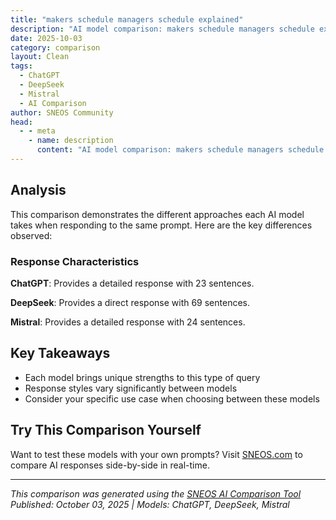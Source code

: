 ```yaml
---
title: "makers schedule managers schedule explained"
description: "AI model comparison: makers schedule managers schedule explained..."
date: 2025-10-03
category: comparison
layout: Clean
tags:
  - ChatGPT
  - DeepSeek
  - Mistral
  - AI Comparison
author: SNEOS Community
head:
  - - meta
    - name: description
      content: "AI model comparison: makers schedule managers schedule explained..."
---
```


<ChatComparison
  title="makers schedule managers schedule explained"
  prompt="makers schedule managers schedule explained"
  :responses='{"ChatGPT": "Certainly! The concepts of \u0022Maker\u2019s Schedule\u0022 and \u0022Manager\u2019s Schedule\u0022 were popularized by software developer and writer Paul Graham. They describe two fundamentally different ways people organize their time, particularly in the context of knowledge work and meetings.\n\n### Maker\u2019s Schedule\n- **Who?** Typically used by makers: programmers, writers, designers, or anyone involved in creative or deep-focus work.\n- **How?** The day is broken into large blocks of uninterrupted time, often half a day or a full day at a time.\n- **Why?** Makers need long stretches of continuous time to get into a state of flow and produce high-quality work. Interruptions fragment their thought process and reduce productivity.\n- **Implication:** Meetings or interruptions are costly for makers because even a short meeting can consume an entire half-day by breaking up those chunks of focused work.\n\n### Manager\u2019s Schedule\n- **Who?** Typically used by managers, executives, or roles focused on coordination, supervision, or decision-making.\n- **How?** The day is divided into discrete one-hour blocks, often filled with meetings, calls, reviews, and quick check-ins.\n- **Why?** Managers need to coordinate with many people and handle many tasks that fit into smaller, bounded time slots.\n- **Implication:** Managers can swap meetings in and out relatively easily; their time is more about discrete tasks rather than long periods of uninterrupted work.\n\n---\n\n### Why This Matters\n- If a manager schedules a 1-hour meeting with a maker, it might feel like a 3-4 hour disruption to the maker\u2019s day, because it breaks up a large work block.\n- Understanding these two schedules helps improve collaboration: managers might try to cluster meetings on a maker\u2019s calendar to free larger time blocks; makers might communicate their availability clearly.\n- Recognizing the difference encourages respect for deep work and more efficient use of meeting times.\n\n---\n\n### Summary Table\n\n| Aspect | Maker\u2019s Schedule | Manager\u2019s Schedule |\n|-----------------------|--------------------------------|---------------------------------|\n| Typical user | Creators (programmers, writers)| Managers, executives |\n| Time division | Large chunks (half-day, day) | Hour-long or smaller blocks |\n| Nature of work | Deep, uninterrupted focus | Coordination, meetings |\n| Effect of meetings | Highly disruptive | Easily rescheduled or moved |\n| Productivity style | Requires flow and momentum | Multitasks via meetings |\n\n---\n\nIf you want, I can also share some strategies to manage these schedules effectively or examples of how companies handle this. Would you like that?", "DeepSeek": "Of course. This is a brilliant and enduring concept from programmer and venture capitalist **Paul Graham** in his 2009 essay, \u0022Maker\u0027s Schedule, Manager\u0027s Schedule.\u0022\n\nIt explains one of the most fundamental sources of conflict in modern workplaces, especially between those who create (makers) and those who organize and meet (managers).\n\nHere\u2019s a breakdown of the two schedules.\n\n---\n\n### The Manager\u0027s Schedule\n\nThis is the traditional schedule of the business world. It\u0027s the schedule of command, coordination, and communication.\n\n* **Unit of Time: The Hour.**\n* **How it Works:** The day is chopped into one-hour intervals (e.g., 9-10am, 10-11am, 11-12pm). Each interval can be assigned a different task, almost like a container.\n* **Typical Activities:** Meetings, calls, checking emails, quick decisions, \u0022touch bases,\u0022 and reviews.\n* **Mindset:** **Modular and Interruptible.** The schedule is designed for constant context-switching. Moving from a budget meeting to a HR issue to a client call is normal and expected. If a free hour appears, it can easily be filled with a \u0022quick chat.\u0022\n* **Analogy:** A **Swiss Army Knife**. It has many small, specific tools that can be deployed quickly for different small tasks.\n\n**The Goal:** To optimize the flow of information and make decisions by bringing people together.\n\n---\n\n### The Maker\u0027s Schedule\n\nThis is the schedule of creation. It\u0027s the schedule for programmers, writers, designers, scientists, and engineers\u2014anyone whose primary job is to *create* something tangible or intellectual.\n\n* **Unit of Time: At least a Half-Day.**\n* **How it Works:** Time is needed in large, uninterrupted blocks. A maker doesn\u0027t just need \u0022an hour\u0022 to code; they need a 4-hour block to get into a state of deep focus (often called \u0022flow state\u0022), understand the problem, and make meaningful progress.\n* **Typical Activities:** Writing code, designing a system, drafting a report, composing music, conducting deep research.\n* **Mindset:** **Fragile and Focused.** A single one-hour meeting doesn\u0027t just cost one hour. It acts as a **schedule wrecking ball**. It breaks the maker\u0027s flow, forcing a costly context switch. After the meeting, it can take 30\u002B minutes to get back to the same level of focus, effectively turning a 1-hour meeting into a 2\u002B hour productivity loss.\n* **Analogy:** A **Baking Oven**. You can\u0027t bake a cake in 15-minute intervals. You need a long, sustained, uninterrupted period of heat for the chemical reaction to occur. Opening the oven door repeatedly ruins the process.\n\n**The Goal:** To achieve a state of deep work to create something of value.\n\n---\n\n### The Core Conflict: The Schedule Wrecking Ball\n\nThe central problem arises when these two schedules collide, which they do constantly.\n\n* A manager, operating on the one-hour unit, thinks, \u0022Let\u0027s have a quick 30-minute sync at 2 PM.\u0022 It seems like a small, efficient request.\n* For a maker, that 30-minute meeting can **destroy their entire afternoon**. They might have planned a solid block from 1 PM to 5 PM. The meeting shatters that block into two useless fragments: one before the meeting (too short to start anything deep) and one after the meeting (struggling to re-engage).\n\nThe maker is left feeling frustrated and unproductive, while the manager is left wondering why the maker is so resistant to simple communication.\n\n### How to Bridge the Gap (Solutions for Both Sides)\n\n#### For Managers and the Whole Organization:\n\n1. **Batch Meetings:** Schedule all meetings on specific days (e.g., \u0022Meeting Wednesdays\u0022) or cluster them in the afternoon, leaving the mornings completely free for makers to work.\n2. **Default to \u0022No Meeting\u0022 Blocks:** Establish company-wide \u0022Maker Time\u0022 or \u0022Focus Time\u0022 where no meetings can be scheduled (e.g., 9 AM - 12 PM every day).\n3. **Respect the \u0022Do Not Disturb\u0022:** Use Slack/Teams statuses visibly and respect them. A red \u0022In Flow\u0022 dot means \u0022only in an emergency.\u0022\n4. **Ask: \u0022Is This Meeting Necessary?\u0022** Could this be an email, a shared document, or a quick async video message instead?\n\n#### For Makers:\n\n1. **Communicate Your Schedule:** Proactively tell your team and manager, \u0022I block out my mornings for deep work, so I\u0027m most available for meetings in the afternoons.\u0022\n2. **Time-Box Your \u0022Manager Mode\u0022:** Schedule a specific time each day (e.g., 4-5 PM) to handle emails, messages, and administrative tasks. This prevents constant context-switching.\n3. **Use Calendar Defensively:** Block out large, multi-hour chunks of \u0022Focus Time\u0022 or \u0022Work Block\u0022 on your calendar to visually protect your time from being scheduled over.\n4. **Be Prepared for Meetings:** When you *do* have a meeting, have a clear agenda and goal. This makes the interruption more \u0022worth it\u0022 and gets you back to your work faster.\n\n### In a Nutshell:\n\n| Feature | Manager\u0027s Schedule | Maker\u0027s Schedule |\n| :--- | :--- | :--- |\n| **Unit of Time** | **The Hour** | **The Half-Day (or more)** |\n| **Mindset** | Modular, Interruptible | Fragile, Focused |\n| **Primary Goal** | Coordinate \u0026 Decide | Create \u0026 Build |\n| **Biggest Fear** | Lack of Information | **Context-Switching \u0026 Interruption** |\n\nUnderstanding this dichotomy is crucial for building a respectful and highly productive culture, especially in any company that relies on creative and technical talent.", "Mistral": "The concepts of \u0022Maker\u0027s Schedule\u0022 and \u0022Manager\u0027s Schedule\u0022 were popularized by Paul Graham in his essay \u0022Maker\u0027s Schedule, Manager\u0027s Schedule.\u0022 These schedules reflect different approaches to time management and productivity, particularly in the context of creative work versus administrative work.\n\n### Maker\u0027s Schedule\n- **Focus on Deep Work**: Makers, such as programmers, writers, designers, and artists, often need large blocks of uninterrupted time to focus on creative tasks.\n- **Long, Uninterrupted Periods**: A maker\u0027s schedule typically involves long stretches of time (e.g., half a day or more) dedicated to a single task without interruptions.\n- **Flexibility**: Makers often have more flexibility in their schedules, allowing them to work when they are most productive, which might not always align with traditional 9-to-5 hours.\n- **Sensitivity to Interruptions**: Interruptions can be highly disruptive for makers, as they can break the flow of creative work and make it difficult to regain focus.\n\n### Manager\u0027s Schedule\n- **Focus on Coordination**: Managers, such as project managers, executives, and team leaders, often need to coordinate with multiple people and handle various administrative tasks.\n- **Short, Frequent Meetings**: A manager\u0027s schedule is typically broken into shorter blocks of time, often filled with meetings, calls, and other administrative tasks.\n- **Structured and Predictable**: Managers often have more structured and predictable schedules, with set times for meetings and other activities.\n- **Tolerance for Interruptions**: Managers are generally more accustomed to interruptions and can switch between tasks more frequently without significant disruption.\n\n### Key Differences\n- **Time Blocks**: Makers prefer long, uninterrupted blocks of time, while managers work in shorter, more fragmented blocks.\n- **Interruptions**: Makers are highly sensitive to interruptions, while managers are more tolerant of them.\n- **Flexibility vs. Structure**: Makers benefit from flexibility, while managers often need structure and predictability.\n\n### Practical Implications\n- **Communication**: Understanding these differences can help improve communication and collaboration between makers and managers. For example, managers can schedule meetings with makers at times that are less likely to disrupt their creative flow.\n- **Work Environment**: Creating a work environment that respects both schedules can enhance productivity. For instance, setting aside \u0022quiet hours\u0022 for makers and \u0022meeting hours\u0022 for managers can help balance the needs of both groups.\n- **Team Dynamics**: Recognizing the different needs of makers and managers can foster better team dynamics and reduce friction. Managers can be more mindful of the impact of interruptions on makers, and makers can understand the necessity of meetings and administrative tasks.\n\nIn summary, the maker\u0027s schedule and manager\u0027s schedule represent two distinct approaches to time management, each suited to different types of work and roles within an organization. Recognizing and respecting these differences can lead to more effective collaboration and productivity."}' 
  published-date="20:26"
/>

## Analysis

This comparison demonstrates the different approaches each AI model takes when responding to the same prompt. Here are the key differences observed:

### Response Characteristics

**ChatGPT**: Provides a detailed response with 23 sentences. 

**DeepSeek**: Provides a direct response with 69 sentences. 

**Mistral**: Provides a detailed response with 24 sentences. 

## Key Takeaways

- Each model brings unique strengths to this type of query
- Response styles vary significantly between models
- Consider your specific use case when choosing between these models

## Try This Comparison Yourself

Want to test these models with your own prompts? Visit [SNEOS.com](https://sneos.com) to compare AI responses side-by-side in real-time.

---

*This comparison was generated using the [SNEOS AI Comparison Tool](https://sneos.com)*
*Published: October 03, 2025 | Models: ChatGPT, DeepSeek, Mistral*

